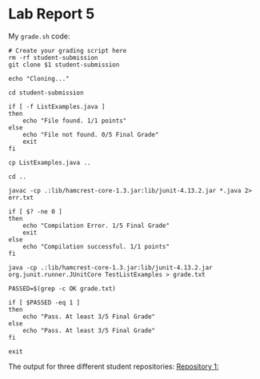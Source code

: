 # Lab Report 5

My `grade.sh` code: 

```
# Create your grading script here
rm -rf student-submission
git clone $1 student-submission

echo "Cloning..."

cd student-submission

if [ -f ListExamples.java ]
then
    echo "File found. 1/1 points"
else
    echo "File not found. 0/5 Final Grade"
    exit
fi

cp ListExamples.java ..

cd ..

javac -cp .:lib/hamcrest-core-1.3.jar:lib/junit-4.13.2.jar *.java 2> err.txt

if [ $? -ne 0 ]
then
    echo "Compilation Error. 1/5 Final Grade"
    exit
else
    echo "Compilation successful. 1/1 points"
fi

java -cp .:lib/hamcrest-core-1.3.jar:lib/junit-4.13.2.jar org.junit.runner.JUnitCore TestListExamples > grade.txt

PASSED=$(grep -c OK grade.txt)

if [ $PASSED -eq 1 ]
then
    echo "Pass. At least 3/5 Final Grade"
else
    echo "Pass. At least 3/5 Final Grade"
fi

exit
```

The output for three different student repositories:
[Repository 1:](https://github.com/ucsd-cse15l-f22/list-methods-corrected)









